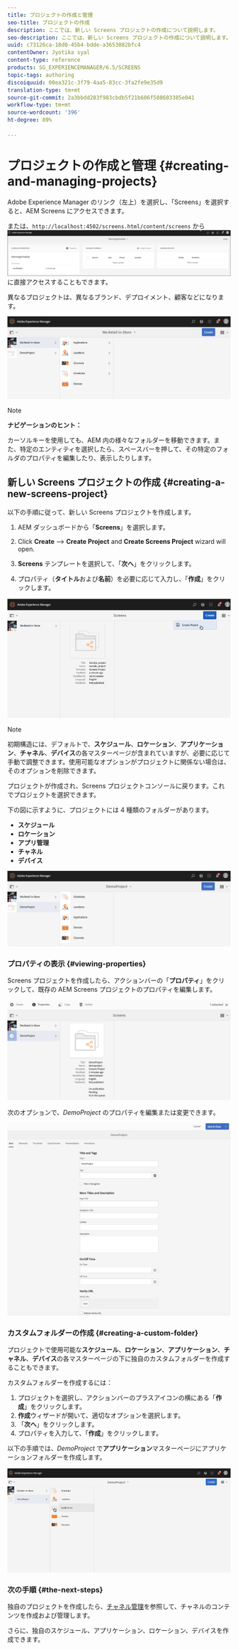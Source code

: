 ```yaml
---
title: プロジェクトの作成と管理
seo-title: プロジェクトの作成
description: ここでは、新しい Screens プロジェクトの作成について説明します。
seo-description: ここでは、新しい Screens プロジェクトの作成について説明します。
uuid: c73126ca-18d0-45b4-bdde-a3653082bfc4
contentOwner: Jyotika syal
content-type: reference
products: SG_EXPERIENCEMANAGER/6.5/SCREENS
topic-tags: authoring
discoiquuid: 00ea321c-3f79-4aa5-83cc-3fa2fe9e35d9
translation-type: tm+mt
source-git-commit: 2a3bbdd283f983cbdb5f21b606f508603385e041
workflow-type: tm+mt
source-wordcount: '396'
ht-degree: 89%

---
```



# プロジェクトの作成と管理 {#creating-and-managing-projects}

Adobe Experience Manager のリンク（左上）を選択し、「Screens」を選択すると、AEM Screens にアクセスできます。

または、`http://localhost:4502/screens.html/content/screens` から ![chlimage_1-14](assets/chlimage_1-14.png) に直接アクセスすることもできます。

異なるプロジェクトは、異なるブランド、デプロイメント、顧客などになります。

![screen_shot_2018-08-23at105748am](assets/screen_shot_2018-08-23at105748am.png)

>[!NOTE]
>
>**ナビゲーションのヒント：**
>
>カーソルキーを使用しても、AEM 内の様々なフォルダーを移動できます。また、特定のエンティティを選択したら、スペースバーを押して、その特定のフォルダのプロパティを編集したり、表示したりします。

## 新しい Screens プロジェクトの作成 {#creating-a-new-screens-project}

以下の手順に従って、新しい Screens プロジェクトを作成します。

1. AEM ダッシュボードから「**Screens**」を選択します。
1. Click **Create** --> **Create Project** and **Create Screens Project** wizard will open.

1. **Screens** テンプレートを選択して、「**次へ**」をクリックします。

1. プロパティ（**タイトル**&#x200B;および&#x200B;**名前**）を必要に応じて入力し、「**作成**」をクリックします。

![player1](assets/player1.gif)

>[!NOTE]
>
>初期構造には、デフォルトで、**スケジュール**、**ロケーション**、**アプリケーション**、**チャネル**、**デバイス**&#x200B;の各マスターページが含まれていますが、必要に応じて手動で調整できます。使用可能なオプションがプロジェクトに関係ない場合は、そのオプションを削除できます。

プロジェクトが作成され、Screens プロジェクトコンソールに戻ります。これでプロジェクトを選択できます。

下の図に示すように、プロジェクトには 4 種類のフォルダーがあります。

* **スケジュール**
* **ロケーション**
* **アプリ管理**
* **チャネル**
* **デバイス**

![screen_shot_2018-08-23at110114am](assets/screen_shot_2018-08-23at110114am.png)

### プロパティの表示 {#viewing-properties}

Screens プロジェクトを作成したら、アクションバーの「**プロパティ**」をクリックして、既存の AEM Screens プロジェクトのプロパティを編集します。

![screen_shot_2018-08-23at110211am](assets/screen_shot_2018-08-23at110211am.png)

次のオプションで、*DemoProject* のプロパティを編集または変更できます。

![screen_shot_2018-08-23at110409am](assets/screen_shot_2018-08-23at110409am.png)

### カスタムフォルダーの作成 {#creating-a-custom-folder}

プロジェクトで使用可能な&#x200B;**スケジュール**、**ロケーション**、**アプリケーション**、**チャネル**、**デバイス**&#x200B;の各マスターページの下に独自のカスタムフォルダーを作成することもできます。

カスタムフォルダーを作成するには：

1. プロジェクトを選択し、アクションバーのプラスアイコンの横にある「**作成**」をクリックします。
1. **作成**&#x200B;ウィザードが開いて、適切なオプションを選択します。
1. 「**次へ**」をクリックします。
1. プロパティを入力して、「**作成**」をクリックします。

以下の手順では、*DemoProject* で&#x200B;**アプリケーション**&#x200B;マスターページにアプリケーションフォルダーを作成します。

![player2-1](assets/player2-1.gif)

### 次の手順 {#the-next-steps}

独自のプロジェクトを作成したら、[チャネル管理](managing-channels.md)を参照して、チャネルのコンテンツを作成および管理します。

さらに、独自のスケジュール、アプリケーション、ロケーション、デバイスを作成できます。
